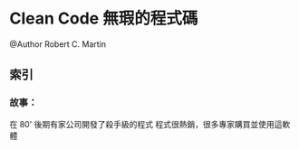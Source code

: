 
# Clean Code 無瑕的程式碼
@Author Robert C. Martin 

## 索引
### 故事：
在 80' 後期有家公司開發了殺手級的程式
程式很熱銷，很多專家購買並使用這軟體
